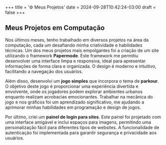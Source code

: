 +++
title = '⚙️ Meus Projetos'
date = 2024-09-28T10:42:24-03:00
draft = false
+++

## Meus Projetos em Computação

Nos últimos meses, tenho trabalhado em diversos projetos na área da computação, cada um desafiando minha criatividade e habilidades técnicas. Um dos meus projetos mais empolgantes foi a criação de um site utilizando o framework **Papermode**. Este framework me permitiu desenvolver uma interface limpa e responsiva, ideal para apresentar informações de forma clara e organizada. O design é moderno e intuitivo, facilitando a navegação dos usuários.

Além disso, desenvolvi um **jogo simples** que incorpora o tema de **parkour**. O objetivo deste jogo é proporcionar uma experiência divertida e envolvente, onde os jogadores podem explorar ambientes urbanos enquanto realizam acrobacias emocionantes. Trabalhar na mecânica do jogo e nos gráficos foi um aprendizado significativo, me ajudando a aprimorar minhas habilidades em programação e design de jogos.

Por último, criei um **painel de login para sites**. Este painel foi projetado com uma interface amigável e inclui espaços para imagens, permitindo uma personalização fácil para diferentes tipos de websites. A funcionalidade de autenticação foi implementada para garantir segurança e privacidade aos usuários.
